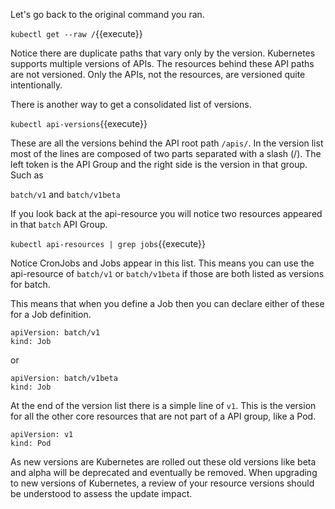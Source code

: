 Let's go back to the original command you ran.

`kubectl get --raw /`{{execute}}

Notice there are duplicate paths that vary only by the version. Kubernetes supports multiple versions of APIs. The resources behind these API paths are not versioned. Only the APIs, not the resources, are versioned quite intentionally.

There is another way to get a consolidated list of versions.

`kubectl api-versions`{{execute}}

These are all the versions behind the API root path `/apis/`. In the version list most of the lines are composed of two parts separated with a slash (/). The left token is the API Group and the right side is the version in that group. Such as

`batch/v1` and `batch/v1beta`

If you look back at the api-resource you will notice two resources appeared in that `batch` API Group.

`kubectl api-resources | grep jobs`{{execute}}

Notice CronJobs and Jobs appear in this list. This means you can use the api-resource of `batch/v1` or `batch/v1beta` if those are both listed as versions for batch.

This means that when you define a Job then you can declare either of these for a Job definition.

```
apiVersion: batch/v1
kind: Job
```
or
```
apiVersion: batch/v1beta
kind: Job
```

At the end of the version list there is a simple line of `v1`. This is the version for all the other core resources that are not part of a API group, like a Pod.

```
apiVersion: v1
kind: Pod
```

As new versions are Kubernetes are rolled out these old versions like beta and alpha will be deprecated and eventually be removed. When upgrading to new versions of Kubernetes, a review of your resource versions should be understood to assess the update impact.
